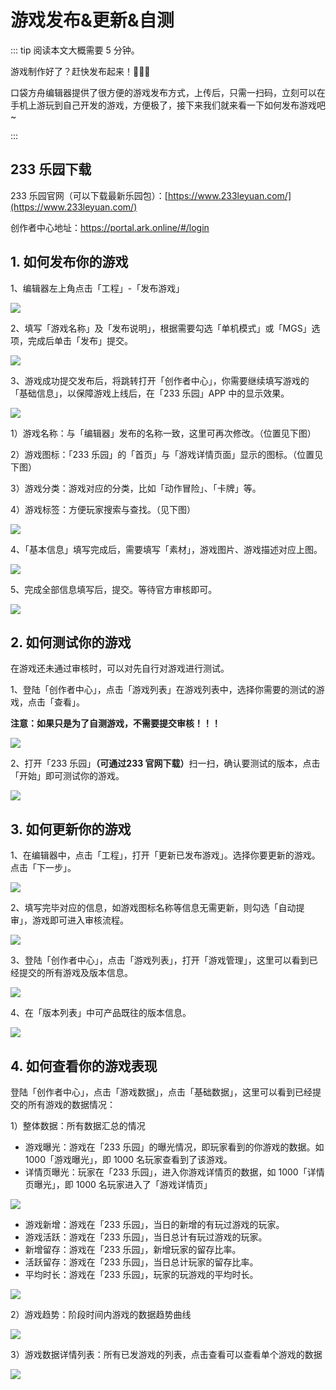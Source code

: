# 游戏发布&更新&自测

::: tip 阅读本文大概需要 5 分钟。

游戏制作好了？赶快发布起来！🎉🎉🎉

口袋方舟编辑器提供了很方便的游戏发布方式，上传后，只需一扫码，立刻可以在手机上游玩到自己开发的游戏，方便极了，接下来我们就来看一下如何发布游戏吧~

:::

## 233 乐园下载

233 乐园官网（可以下载最新乐园包）：[https://www.233leyuan.com/](https://www.233leyuan.com/)

创作者中心地址：https://portal.ark.online/#/login

## 1. 如何发布你的游戏

1、编辑器左上角点击「工程」-「发布游戏」

![](https://wstatic-a1.233leyuan.com/productdocs/static/boxcn3R0DjcBVExEZyXzHSSviUe.png)

2、填写「游戏名称」及「发布说明」，根据需要勾选「单机模式」或「MGS」选项，完成后单击「发布」提交。

![](https://wstatic-a1.233leyuan.com/productdocs/static/boxcn7sQzjLm9UpjjCLDXr3VyFe.png)

3、游戏成功提交发布后，将跳转打开「创作者中心」，你需要继续填写游戏的「基础信息」，以保障游戏上线后，在「233 乐园」APP 中的显示效果。

![](https://wstatic-a1.233leyuan.com/productdocs/static/boxcnU3Qo6xKGPrVWduHgHizpqg.png)

1）游戏名称：与「编辑器」发布的名称一致，这里可再次修改。（位置见下图）

2）游戏图标：「233 乐园」的「首页」与「游戏详情页面」显示的图标。（位置见下图）

3）游戏分类：游戏对应的分类，比如「动作冒险」、「卡牌」等。

4）游戏标签：方便玩家搜索与查找。（见下图）

![](https://wstatic-a1.233leyuan.com/productdocs/static/boxcnaFwBDWKv9U7pbin4QRdeIb.png)

4、「基本信息」填写完成后，需要填写「素材」，游戏图片、游戏描述对应上图。

![](https://wstatic-a1.233leyuan.com/productdocs/static/boxcnQg0jbYoIE3rfqVVQITI5jb.png)

5、完成全部信息填写后，提交。等待官方审核即可。

![](https://wstatic-a1.233leyuan.com/productdocs/static/boxcnzFMggyPJYzgGurg8RacSjh.jpg)

## 2. 如何测试你的游戏

在游戏还未通过审核时，可以对先自行对游戏进行测试。

1、登陆「创作者中心」，点击「游戏列表」在游戏列表中，选择你需要的测试的游戏，点击「查看」。

<strong>注意：如果只是为了自测游戏，不需要提交审核！！！</strong>

![](https://wstatic-a1.233leyuan.com/productdocs/static/boxcnB6qsmDeYtGRDLoA8Xm1lfd.png)

2、打开「233 乐园」<strong>（可通过</strong><strong>233 官网</strong><strong>下载）</strong>扫一扫，确认要测试的版本，点击「开始」即可测试你的游戏。

![](https://wstatic-a1.233leyuan.com/productdocs/static/boxcn70RymieTzRQGEyj6POk3lg.gif)

## 3. 如何更新你的游戏

1、在编辑器中，点击「工程」，打开「更新已发布游戏」。选择你要更新的游戏。点击「下一步」。

![](https://wstatic-a1.233leyuan.com/productdocs/static/boxcnKR9VgUdzpwDsKt3tVCHpMg.png)

2、填写完毕对应的信息，如游戏图标名称等信息无需更新，则勾选「自动提审」，游戏即可进入审核流程。

![](https://wstatic-a1.233leyuan.com/productdocs/static/boxcnGJoVqRJnr5ZB0YWcPyHHPe.png)

3、登陆「创作者中心」，点击「游戏列表」，打开「游戏管理」，这里可以看到已经提交的所有游戏及版本信息。

![](https://wstatic-a1.233leyuan.com/productdocs/static/boxcnug9rBhTyaaxB9rmGjMnHue.png)

4、在「版本列表」中可产品既往的版本信息。

![](https://wstatic-a1.233leyuan.com/productdocs/static/boxcnQgOxAAzSpetddJNb6VfFVf.png)

## 4. 如何查看你的游戏表现

登陆「创作者中心」，点击「游戏数据」，点击「基础数据」，这里可以看到已经提交的所有游戏的数据情况：

1）整体数据：所有数据汇总的情况

- 游戏曝光：游戏在「233 乐园」的曝光情况，即玩家看到的你游戏的数据。如 1000「游戏曝光」，即 1000 名玩家查看到了该游戏。
- 详情页曝光：玩家在「233 乐园」，进入你游戏详情页的数据，如 1000「详情页曝光」，即 1000 名玩家进入了「游戏详情页」

![](https://wstatic-a1.233leyuan.com/productdocs/static/boxcnwRxgyjGEbCSJkFlxUo0wYb.png)

- 游戏新增：游戏在「233 乐园」，当日的新增的有玩过游戏的玩家。
- 游戏活跃：游戏在「233 乐园」，当日总计有玩过游戏的玩家。
- 新增留存：游戏在「233 乐园」，新增玩家的留存比率。
- 活跃留存：游戏在「233 乐园」，当日总计玩家的留存比率。
- 平均时长：游戏在「233 乐园」，玩家的玩游戏的平均时长。

![](https://wstatic-a1.233leyuan.com/productdocs/static/boxcnilKXNzBdBXk3iU50gjjBNe.png)

2）游戏趋势：阶段时间内游戏的数据趋势曲线

![](https://wstatic-a1.233leyuan.com/productdocs/static/boxcnuc3gyUuMpgurwid6GMCywb.png)

3）游戏数据详情列表：所有已发游戏的列表，点击查看可以查看单个游戏的数据

![](https://wstatic-a1.233leyuan.com/productdocs/static/boxcngcNGWaFXzuz7o14NrEC8ub.png)
